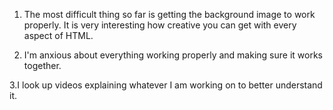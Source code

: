 1. The most difficult thing so far is getting the background image to work properly. It is very interesting how creative you can get with every aspect of HTML.

2. I'm anxious about everything working properly and making sure it works together.

3.I look up videos explaining whatever I am working on to better understand it.
